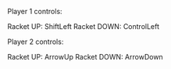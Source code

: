 Player 1 controls:

Racket UP: ShiftLeft
Racket DOWN: ControlLeft


Player 2 controls:

Racket UP: ArrowUp
Racket DOWN: ArrowDown